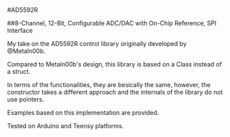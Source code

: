 #AD5592R 

##8-Channel, 12-Bit, Configurable ADC/DAC with On-Chip Reference, SPI Interface

My take on the AD5592R control library originally developed by @Metaln00b.

Compared to Metaln00b's design, this library is based on a Class instead of a struct.

In terms of the functionalities, they are besically the same, however, the constructor takes a different
approach and the internals of the library do not use pointers.

Examples based on this implementation are provided.

Tested on Arduino and Teensy platforms.